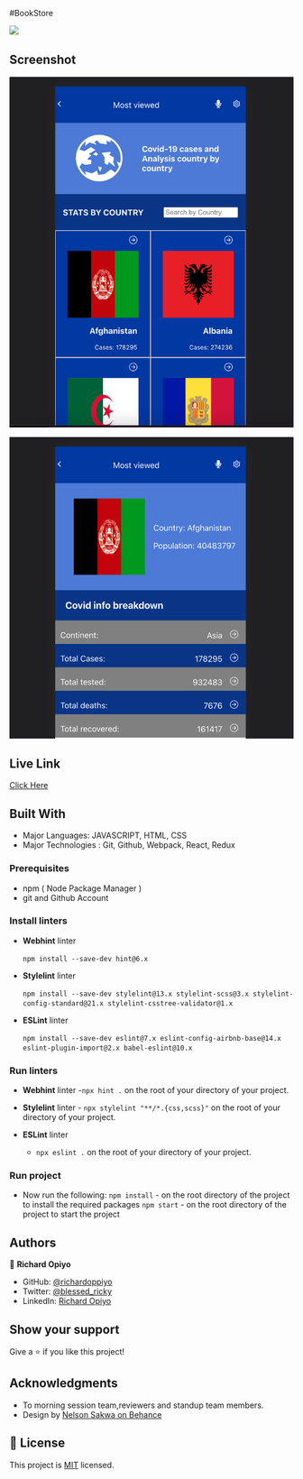 
#BookStore

![](https://img.shields.io/badge/Microverse-blueviolet)



## Screenshot

![screenshot](./a.png)

![screenshot](./b.png)

## Live Link
[Click Here](https://astounding-kitsune-d200f4.netlify.app/)

## Built With
- Major Languages: JAVASCRIPT, HTML, CSS
- Major Technologies : Git, Github, Webpack, React, Redux

### Prerequisites
- npm ( Node Package Manager )
- git and Github Account


### Install linters
- **Webhint** linter

  `npm install --save-dev hint@6.x`

- **Stylelint** linter

  `npm install --save-dev stylelint@13.x stylelint-scss@3.x stylelint-config-standard@21.x stylelint-csstree-validator@1.x`

- **ESLint** linter

  `npm install --save-dev eslint@7.x eslint-config-airbnb-base@14.x eslint-plugin-import@2.x babel-eslint@10.x`


### Run linters
- **Webhint** 
linter -`npx hint .` on the root of your directory of your project.

- **Stylelint** 
linter - `npx stylelint "**/*.{css,scss}"` on the root of your directory of your project.

- **ESLint** linter
  - `npx eslint .` on the root of your directory of your project.


### Run project
- Now run the following:
 `npm install`  - on the root directory of the project to install the required packages
 `npm start`   - on the root directory of the project to start the project 


## Authors

👤 **Richard Opiyo**

- GitHub: [@richardoppiyo](https://github.com/richardoppiyo)
- Twitter: [@blessed_ricky](https://twitter.com/blessed_ricky)
- LinkedIn: [Richard Opiyo](https://linkedin.com/in/richardoppiyo)



## Show your support

Give a ⭐️ if you like this project!

## Acknowledgments

- To morning session team,reviewers and standup team members.
- Design by [Nelson Sakwa on Behance](https://www.behance.net/sakwadesignstudio)

## 📝 License

This project is [MIT](./MIT.md) licensed.
